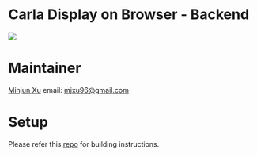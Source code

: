 # Carla Display on Browser - Backend

![](https://github.com/mellocolate/carla-display/blob/master/images/example.gif)

# Maintainer
[Minjun Xu](https://github.com/wx9698) email: mjxu96@gmail.com

# Setup
Please refer this [repo](https://github.com/mellocolate/carla-display) for building instructions.
